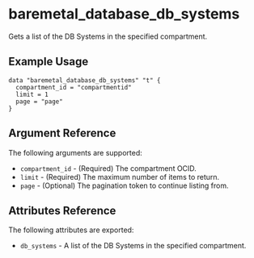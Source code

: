 # baremetal\_database\_db\_systems

Gets a list of the DB Systems in the specified compartment.

## Example Usage

```
data "baremetal_database_db_systems" "t" {
  compartment_id = "compartmentid"
  limit = 1
  page = "page"
}
```

## Argument Reference

The following arguments are supported:

* `compartment_id` - (Required) The compartment OCID.
* `limit` - (Required) The maximum number of items to return.
* `page` - (Optional) The pagination token to continue listing from.

## Attributes Reference

The following attributes are exported:

* `db_systems` - A list of the DB Systems in the specified compartment.
